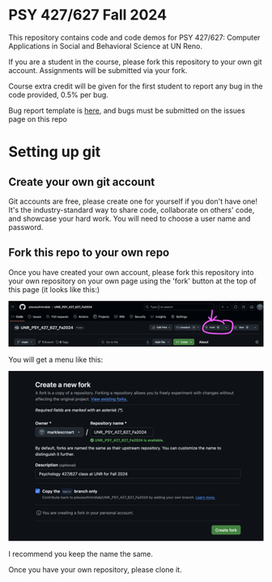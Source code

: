 # PSY 427/627 Fall 2024

This repository contains code and code demos for PSY 427/627: Computer Applications in Social and Behavioral Science at UN Reno. 

If you are a student in the course, please fork this repository to your own git account. Assignments will be submitted via your fork. 

Course extra credit will be given for the first student to report any bug in the code provided, 0.5% per bug. 

Bug report template is [here](url), and bugs must be submitted on the issues page on this repo 

# Setting up git

## Create your own git account
Git accounts are free, please create one for yourself if you don't have one! It's the industry-standard way to share code, collaborate on others' code, and showcase your hard work. You will need to choose a user name and password. 

## Fork this repo to your own repo
Once you have created your own account, please fork this repository into your own repository on your own page using the 'fork' button at the top of this page (it looks like this:)

<img src="Resources/git_fork_button.png" alt="fork button location" width="800"/>

You will get a menu like this:

<img src="Resources/git_fork_options.png" alt="fork button location" width="800"/>

I recommend you keep the name the same. 

Once you have your own repository, please clone it.
